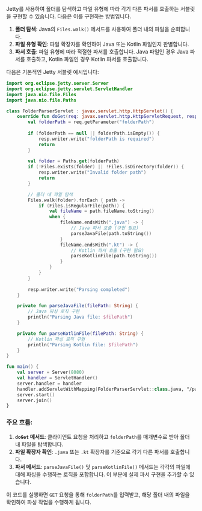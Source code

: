 Jetty를 사용하여 폴더를 탐색하고 파일 유형에 따라 각기 다른 파서를 호출하는 서블릿을 구현할 수 있습니다. 다음은 이를 구현하는 방법입니다.

1. **폴더 탐색**: Java의 `Files.walk()` 메서드를 사용하여 폴더 내의 파일을 순회합니다.
2. **파일 유형 확인**: 파일 확장자를 확인하여 Java 또는 Kotlin 파일인지 판별합니다.
3. **파서 호출**: 파일 유형에 따라 적절한 파서를 호출합니다. Java 파일인 경우 Java 파서를 호출하고, Kotlin 파일인 경우 Kotlin 파서를 호출합니다.

다음은 기본적인 Jetty 서블릿 예시입니다:

```kotlin
import org.eclipse.jetty.server.Server
import org.eclipse.jetty.servlet.ServletHandler
import java.nio.file.Files
import java.nio.file.Paths

class FolderParserServlet : javax.servlet.http.HttpServlet() {
    override fun doGet(req: javax.servlet.http.HttpServletRequest, resp: javax.servlet.http.HttpServletResponse) {
        val folderPath = req.getParameter("folderPath")
        
        if (folderPath == null || folderPath.isEmpty()) {
            resp.writer.write("folderPath is required")
            return
        }
        
        val folder = Paths.get(folderPath)
        if (!Files.exists(folder) || !Files.isDirectory(folder)) {
            resp.writer.write("Invalid folder path")
            return
        }

        // 폴더 내 파일 탐색
        Files.walk(folder).forEach { path ->
            if (Files.isRegularFile(path)) {
                val fileName = path.fileName.toString()
                when {
                    fileName.endsWith(".java") -> {
                        // Java 파서 호출 (구현 필요)
                        parseJavaFile(path.toString())
                    }
                    fileName.endsWith(".kt") -> {
                        // Kotlin 파서 호출 (구현 필요)
                        parseKotlinFile(path.toString())
                    }
                }
            }
        }
        
        resp.writer.write("Parsing completed")
    }

    private fun parseJavaFile(filePath: String) {
        // Java 파싱 로직 구현
        println("Parsing Java file: $filePath")
    }

    private fun parseKotlinFile(filePath: String) {
        // Kotlin 파싱 로직 구현
        println("Parsing Kotlin file: $filePath")
    }
}

fun main() {
    val server = Server(8080)
    val handler = ServletHandler()
    server.handler = handler
    handler.addServletWithMapping(FolderParserServlet::class.java, "/parse")
    server.start()
    server.join()
}
```

### 주요 흐름:
1. **`doGet` 메서드**: 클라이언트 요청을 처리하고 `folderPath`를 매개변수로 받아 폴더 내 파일을 탐색합니다.
2. **파일 확장자 확인**: `.java` 또는 `.kt` 확장자를 기준으로 각기 다른 파서를 호출합니다.
3. **파서 메서드**: `parseJavaFile()` 및 `parseKotlinFile()` 메서드는 각각의 파일에 대해 파싱을 수행하는 로직을 포함합니다. 이 부분에 실제 파서 구현을 추가할 수 있습니다.

이 코드를 실행하면 `GET` 요청을 통해 `folderPath`를 입력받고, 해당 폴더 내의 파일을 확인하여 파싱 작업을 수행하게 됩니다.